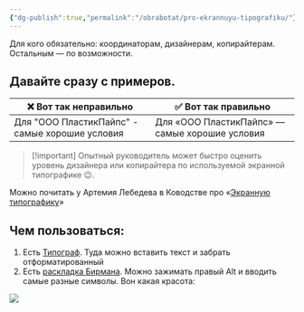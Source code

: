 ```yaml
---
{"dg-publish":true,"permalink":"/obrabotat/pro-ekrannuyu-tipografiku/"}
---
```


Для кого обязательно: координаторам, дизайнерам, копирайтерам.
Остальным — по возможности.


## Давайте сразу с примеров. 

| ❌ Вот так неправильно                          | ✅ Вот так правильно                            |
| ---------------------------------------------- | ---------------------------------------------- |
| Для "ООО ПластикПайпс" - самые хорошие условия | Для «ООО ПластикПайпс» — самые хорошие условия |

> [!important] Опытный руководитель может быстро оценить уровень дизайнера или копирайтера по используемой экранной типографике 😉. 


Можно почитать у Артемия Лебедева в Ководстве про «[Экранную типографику](https://www.artlebedev.ru/kovodstvo/sections/62/)»

## Чем пользоваться:
1. Есть [Типограф](https://www.artlebedev.ru/typograf/). Туда можно вставить текст и забрать отформатированный
2. Есть [раскладка Бирмана](https://ilyabirman.ru/typography-layout/). Можно зажимать правый Alt и вводить самые разные символы. Вон какая красота:


![](https://ilyabirman.ru/typography-layout/i/layout-win@2x.png)
